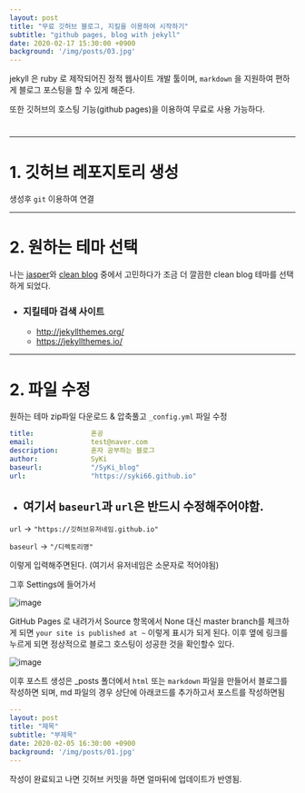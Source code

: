 ```yaml
---
layout: post
title: "무료 깃허브 블로그, 지킬을 이용하여 시작하기"
subtitle: "github pages, blog with jekyll"
date: 2020-02-17 15:30:00 +0900
background: '/img/posts/03.jpg'
---
```


jekyll 은 ruby 로 제작되어진 정적 웹사이트 개발 툴이며, `markdown` 을 지원하여 편하게 블로그 포스팅을 할 수 있게 해준다.

또한 깃허브의 호스팅 기능(github pages)을 이용하여 무료로 사용 가능하다.

#
#
#
#
#
#
#
---

# 1. 깃허브 레포지토리 생성

생성후 `git` 이용하여 연결

---

# 2. 원하는 테마 선택

나는 [jasper](https://jekyller.github.io/jasper/)와 [clean blog](http://blackrockdigital.github.io/startbootstrap-clean-blog-jekyll/) 중에서 고민하다가 조금 더 깔끔한 clean blog 테마를 선택하게 되었다.

- ### 지킬테마 검색 사이트
    - http://jekyllthemes.org/
    - https://jekyllthemes.io/

---

# 2. 파일 수정

원하는 테마 zip파일 다운로드 & 압축풀고 `_config.yml` 파일 수정

```yml
title:              혼공
email:              test@naver.com
description:        혼자 공부하는 블로그
author:             SyKi
baseurl:            "/SyKi_blog"
url:                "https://syki66.github.io"
```

- ## 여기서 `baseurl`과 `url`은 반드시 수정해주어야함.

`url` -> `"https://깃허브유저네임.github.io"`

`baseurl` -> `"/디렉토리명"`

이렇게 입력해주면된다. (여기서 유저네임은 소문자로 적어야됨)


그후 Settings에 들어가서

![image](https://user-images.githubusercontent.com/59393359/74637788-021f8180-51ae-11ea-82b7-dd132d511f4f.png)


GitHub Pages 로 내려가서 Source 항목에서 None 대신 master branch를 체크하게 되면 `your site is published at ~` 이렇게 표시가 되게 된다. 이후 옆에 링크를 누르게 되면 정상적으로 블로그 호스팅이 성공한 것을 확인할수 있다.

![image](https://user-images.githubusercontent.com/59393359/74637891-3b57f180-51ae-11ea-81b6-99bc0c85a418.png)

이후 포스트 생성은 _posts 폴더에서 `html` 또는 `markdown` 파일을 만들어서 블로그를 작성하면 되며, md 파일의 경우 상단에 아래코드를 추가하고서 포스트를 작성하면됨

```yml
---
layout: post
title: "제목"
subtitle: "부제목"
date: 2020-02-05 16:30:00 +0900
background: '/img/posts/01.jpg'
---
```

작성이 완료되고 나면 깃허브 커밋을 하면 얼마뒤에 업데이트가 반영됨.